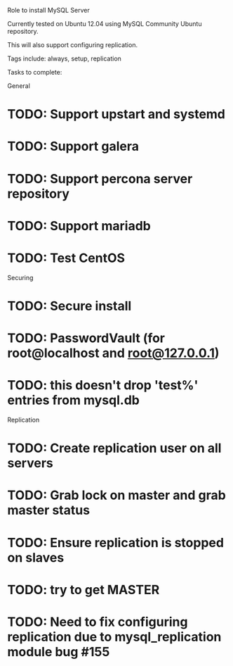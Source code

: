 Role to install MySQL Server

Currently tested on Ubuntu 12.04 using MySQL Community Ubuntu repository.

This will also support configuring replication.

Tags include: always, setup, replication


Tasks to complete:

General
# TODO: Support upstart and systemd
# TODO: Support galera
# TODO: Support percona server repository
# TODO: Support mariadb
# TODO: Test CentOS

Securing
# TODO: Secure install
# TODO: PasswordVault (for root@localhost and root@127.0.0.1)
# TODO: this doesn't drop 'test%' entries from mysql.db

Replication
# TODO: Create replication user on all servers
# TODO: Grab lock on master and grab master status
# TODO: Ensure replication is stopped on slaves
# TODO: try to get MASTER
# TODO: Need to fix configuring replication due to mysql_replication module bug #155
